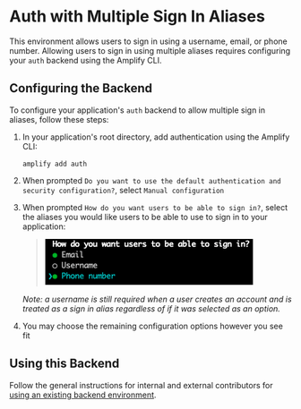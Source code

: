 # Auth with Multiple Sign In Aliases

This environment allows users to sign in using a username, email, or phone number. Allowing users to sign in using multiple aliases requires configuring your `auth` backend using the Amplify CLI.

## Configuring the Backend

To configure your application's `auth` backend to allow multiple sign in aliases, follow these steps:

1. In your application's root directory, add authentication using the Amplify CLI:

   ```shell
   amplify add auth
   ```

1. When prompted `Do you want to use the default authentication and security configuration?`, select `Manual configuration`
1. When prompted `How do you want users to be able to sign in?`, select the aliases you would like users to be able to use to sign in to your application:

   > ![](multi-alias-config.png)

   _Note: a username is still required when a user creates an account and is treated as a sign in alias regardless of if it was selected as an option._

1. You may choose the remaining configuration options however you see fit

## Using this Backend

Follow the general instructions for internal and external contributors for [using an existing backend environment](../README.md#Using-an-Existing-Backend-Environment).
